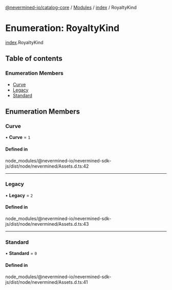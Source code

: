 [@nevermined-io/catalog-core](../README.md) / [Modules](../modules.md) / [index](../modules/index.md) / RoyaltyKind

# Enumeration: RoyaltyKind

[index](../modules/index.md).RoyaltyKind

## Table of contents

### Enumeration Members

- [Curve](index.RoyaltyKind.md#curve)
- [Legacy](index.RoyaltyKind.md#legacy)
- [Standard](index.RoyaltyKind.md#standard)

## Enumeration Members

### Curve

• **Curve** = ``1``

#### Defined in

node_modules/@nevermined-io/nevermined-sdk-js/dist/node/nevermined/Assets.d.ts:42

___

### Legacy

• **Legacy** = ``2``

#### Defined in

node_modules/@nevermined-io/nevermined-sdk-js/dist/node/nevermined/Assets.d.ts:43

___

### Standard

• **Standard** = ``0``

#### Defined in

node_modules/@nevermined-io/nevermined-sdk-js/dist/node/nevermined/Assets.d.ts:41
